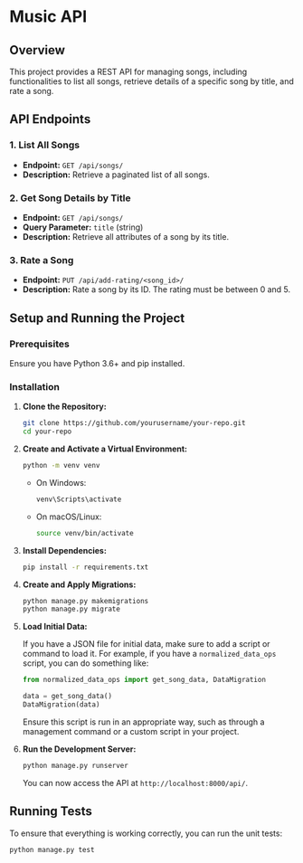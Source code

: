 # Music API

## Overview

This project provides a REST API for managing songs, including functionalities to list all songs, retrieve details of a specific song by title, and rate a song.

## API Endpoints

### 1. List All Songs

- **Endpoint:** `GET /api/songs/`
- **Description:** Retrieve a paginated list of all songs.

### 2. Get Song Details by Title

- **Endpoint:** `GET /api/songs/`
- **Query Parameter:** `title` (string)
- **Description:** Retrieve all attributes of a song by its title.

### 3. Rate a Song

- **Endpoint:** `PUT /api/add-rating/<song_id>/`
- **Description:** Rate a song by its ID. The rating must be between 0 and 5.

## Setup and Running the Project

### Prerequisites

Ensure you have Python 3.6+ and pip installed.

### Installation

1. **Clone the Repository:**

    ```sh
    git clone https://github.com/yourusername/your-repo.git
    cd your-repo
    ```

2. **Create and Activate a Virtual Environment:**

    ```sh
    python -m venv venv
    ```

    - On Windows:
        ```sh
        venv\Scripts\activate
        ```

    - On macOS/Linux:
        ```sh
        source venv/bin/activate
        ```

3. **Install Dependencies:**

    ```sh
    pip install -r requirements.txt
    ```

4. **Create and Apply Migrations:**

    ```sh
    python manage.py makemigrations
    python manage.py migrate
    ```

5. **Load Initial Data:**

    If you have a JSON file for initial data, make sure to add a script or command to load it. For example, if you have a `normalized_data_ops` script, you can do something like:

    ```python
    from normalized_data_ops import get_song_data, DataMigration

    data = get_song_data()
    DataMigration(data)
    ```

    Ensure this script is run in an appropriate way, such as through a management command or a custom script in your project.

6. **Run the Development Server:**

    ```sh
    python manage.py runserver
    ```

    You can now access the API at `http://localhost:8000/api/`.

## Running Tests

To ensure that everything is working correctly, you can run the unit tests:

```sh
python manage.py test


